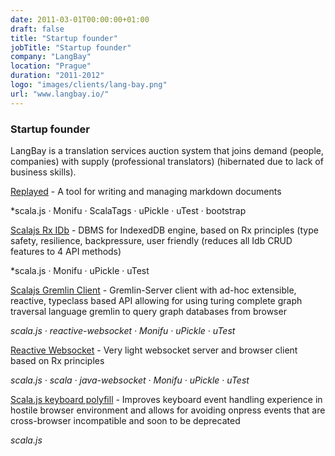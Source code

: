 ```yaml
---
date: 2011-03-01T00:00:00+01:00
draft: false
title: "Startup founder"
jobTitle: "Startup founder"
company: "LangBay"
location: "Prague"
duration: "2011-2012"
logo: "images/clients/lang-bay.png"
url: "www.langbay.io/"
---
```


### Startup founder

LangBay is a translation services auction system that joins demand (people, companies) with supply (professional translators) (hibernated due to lack of business skills).

[Replayed](https://github.com/l15k4/replayed) - A tool for writing and managing markdown documents

*scala.js · Monifu · ScalaTags · uPickle · uTest · bootstrap

[Scalajs Rx IDb](https://github.com/l15k4/scalajs-rx-idb) - DBMS for IndexedDB engine, based on Rx principles (type safety, resilience, backpressure, user friendly (reduces all Idb CRUD features to 4 API methods)

*scala.js · Monifu · uPickle · uTest

[Scalajs Gremlin Client](https://github.com/l15k4/scalajs-gremlin-client) - Gremlin-Server client with ad-hoc extensible, reactive, typeclass based API allowing for using turing complete graph traversal language gremlin to query graph databases from browser

*scala.js · reactive-websocket · Monifu · uPickle · uTest*

[Reactive Websocket](https://github.com/l15k4/reactive-websocket) - Very light websocket server and browser client based on Rx principles

*scala.js · scala · java-websocket · Monifu · uPickle · uTest*

[Scala.js keyboard polyfill](https://github.com/l15k4/scalajs-keyboard-polyfill) - Improves keyboard event handling experience in hostile browser environment and allows for avoiding onpress events that are cross-browser incompatible and soon to be deprecated

*scala.js*